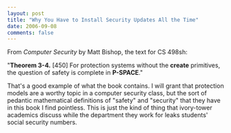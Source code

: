 ```yaml
---
layout: post
title: "Why You Have to Install Security Updates All the Time"
date: 2006-09-08
comments: false
---
```

From _Computer Security_ by Matt Bishop, the text for CS 498sh:




"**Theorem 3-4\.** \[450\] For protection systems without the **create**
primitives, the question of safety is complete in **P-SPACE**."




That's a good example of what the book contains. I will grant that protection
models are a worthy topic in a computer security class, but the sort of
pedantic mathematical definitions of "safety" and "security" that they have in
this book I find pointless. This is just the kind of thing that ivory-tower
academics discuss while the department they work for leaks students' social
security numbers.
